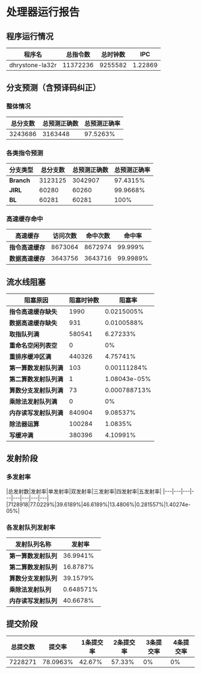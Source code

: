 # 处理器运行报告
## 程序运行情况
|程序名|总指令数|总时钟数|IPC|
|---|---|---|---|
|dhrystone-la32r|11372236|9255582|1.22869|

## 分支预测（含预译码纠正）
### 整体情况
|总分支数|总预测正确数|总预测正确率|
|---|---|---|
|3243686|3163448|97.5263%|

### 各类指令预测
|分支类型|总分支数|总预测正确数|总预测正确率|
|---|---|---|---|
|**Branch**| 3123125 | 3042907 | 97.4315%|
|**JIRL**| 60280 | 60260 | 99.9668%|
|**BL**| 60281 | 60281 | 100%|

### 高速缓存命中
|高速缓存|访问次数|命中次数|命中率|
|---|---|---|---|
|**指令高速缓存**| 8673064 | 8672974 | 99.999%|
|**数据高速缓存**| 3643756 | 3643716 | 99.9989%|
## 流水线阻塞
|阻塞原因|阻塞时钟数|阻塞率|
|---|---|---|
|**指令高速缓存缺失**| 1990 | 0.0215005%|
|**数据高速缓存缺失**| 931 | 0.0100588%|
|**取指队列满**| 580541 | 6.27233%|
|**重命名空闲列表空**|0 | 0%|
|**重排序缓冲区满**|440326 | 4.75741%|
|**第一算数发射队列满**|103 | 0.00111284%|
|**第二算数发射队列满**|1 | 1.08043e-05%|
|**算数分支发射队列满**|73 | 0.000788713%|
|**乘除法发射队列满**|0 | 0%|
|**内存读写发射队列满**|840904 | 9.08537%|
|**除法器运算**|100284 | 1.0835%|
|**写缓冲满**|380396 | 4.10991%|

## 发射阶段
### 多发射率
|总发射数|发射率|单发射率|双发射率|三发射率|四发射率|五发射率|
|---|---|---|---|---|---|---|---|
|7128918|77.0229%|39.6189%|46.6189%|13.4806%|0.281557%|1.40274e-05%|

### 各发射队列发射率
|发射队列名称|发射率|
|---|---|
|**第一算数发射队列**|36.9941%|
|**第二算数发射队列**|16.8787%|
|**算数分支发射队列**|39.1579%|
|**乘除法发射队列**|0.648571%|
|**内存读写发射队列**|40.6678%|

## 提交阶段
|总提交数|提交率|1条提交率|2条提交率|3条提交率|4条提交率|
|---|---|---|---|---|---|
|7228271|78.0963%|42.67%|57.33%|0%|0%|
